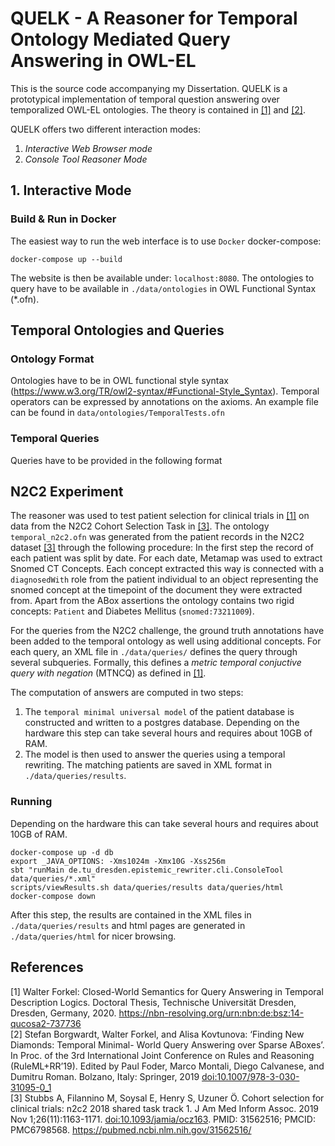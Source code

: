 # QUELK - A Reasoner for Temporal Ontology Mediated Query Answering in OWL-EL

This is the source code accompanying my Dissertation.
QUELK is a prototypical implementation of temporal question answering over temporalized OWL-EL ontologies.
The theory is contained in [[1]](#1) and [[2]](#2).

QUELK offers two different interaction modes:
1. *Interactive Web Browser mode*
2. *Console Tool Reasoner Mode*

## 1. Interactive Mode
### Build & Run in Docker

The easiest way to run the web interface is to use `Docker` docker-compose:
```shell
docker-compose up --build
```

The website is then be available under: ```localhost:8080```.
The ontologies to query have to be available in `./data/ontologies` in OWL Functional Syntax (*.ofn).

## Temporal Ontologies and Queries
### Ontology Format

Ontologies have to be in OWL functional style syntax (https://www.w3.org/TR/owl2-syntax/#Functional-Style_Syntax).
Temporal operators can be expressed by annotations on the axioms.
An example file can be found in ```data/ontologies/TemporalTests.ofn```


### Temporal Queries

Queries have to be provided in the following format


## N2C2 Experiment

The reasoner was used to test patient selection for clinical trials in [[1]](#1) on data from the N2C2 Cohort Selection Task in [[3]](#3).
The ontology `temporal_n2c2.ofn` was generated from the patient records in the N2C2 dataset [[3]](#3) through the following procedure:
In the first step the record of each patient was split by date. For each date, Metamap was used to extract Snomed CT Concepts.
Each concept extracted this way is connected with a `diagnosedWith` role from the patient individual to an object representing the snomed concept at the timepoint 
of the document they were extracted from.
Apart from the ABox assertions the ontology contains two rigid concepts: `Patient` and Diabetes Mellitus (`snomed:73211009`).

For the queries from the N2C2 challenge, the ground truth annotations have been added to the temporal ontology as well using additional concepts.
For each query, an XML file in `./data/queries/` defines the query through several subqueries. Formally, this defines a *metric temporal conjuctive query with negation* (MTNCQ) as defined in [[1]](#1). 

The computation of answers are computed in two steps:
1. The `temporal minimal universal model` of the patient database is constructed and written to a postgres database.
   Depending on the hardware this step can take several hours and requires about 10GB of RAM.
2. The model is then used to answer the queries using a temporal rewriting. 
   The matching patients are saved in XML format in `./data/queries/results`.
   
### Running
Depending on the hardware this can take several hours and requires about 10GB of RAM.
```shell
docker-compose up -d db
export _JAVA_OPTIONS: -Xms1024m -Xmx10G -Xss256m
sbt "runMain de.tu_dresden.epistemic_rewriter.cli.ConsoleTool data/queries/*.xml"
scripts/viewResults.sh data/queries/results data/queries/html
docker-compose down
```
After this step, the results are contained in the XML files in `./data/queries/results` and html pages are generated in `./data/queries/html` for nicer browsing.


## References

<a id="1">[1]</a>
Walter Forkel: Closed-World Semantics for Query Answering in Temporal Description Logics. Doctoral Thesis, Technische Universität Dresden, Dresden, Germany, 2020.
https://nbn-resolving.org/urn:nbn:de:bsz:14-qucosa2-737736 </br>
<a id="2">[2]</a>
Stefan Borgwardt, Walter Forkel, and Alisa Kovtunova: ‘Finding New Diamonds: Temporal Minimal- World Query Answering over Sparse ABoxes’. In Proc. of the 3rd International Joint Conference on Rules and Reasoning (RuleML+RR’19). Edited by Paul Foder, Marco Montali, Diego Calvanese, and Dumitru Roman. Bolzano, Italy: Springer, 2019
<doi:10.1007/978-3-030-31095-0_1> </br>
<a id="3">[3]</a>
Stubbs A, Filannino M, Soysal E, Henry S, Uzuner Ö. Cohort selection for clinical trials: n2c2 2018 shared task track 1. J Am Med Inform Assoc. 2019 Nov 1;26(11):1163-1171. <doi:10.1093/jamia/ocz163>. PMID: 31562516; PMCID: PMC6798568.
https://pubmed.ncbi.nlm.nih.gov/31562516/
